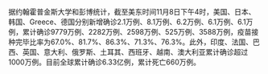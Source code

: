 据约翰霍普金斯大学和彭博统计，截至美东时间11月8日下午4时，美国、日本、韩国、Greece、德国分别新增确诊2.1万例、8.1万例、6.2万例、6.1万例、6.1万例，累计确诊9779万例、2282万例、2598万例、525万例、3588万例，疫苗接种完毕比率为67.0%、81.7%、86.3%、71.3%、76.3%。此外，印度、法国、巴西、英国、意大利、俄罗斯、土耳其、西班牙、越南、澳大利亚累计确诊超过1000万例。目前全球累计确诊6.33亿例，累计死亡660万例。